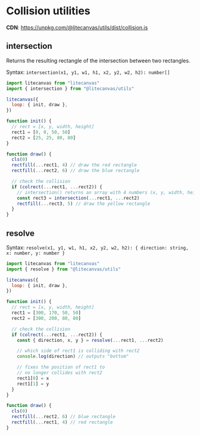 # Collision utilities

**CDN**: https://unpkg.com/@litecanvas/utils/dist/collision.js

## intersection

Returns the resulting rectangle of the intersection between two rectangles.

Syntax: `intersection(x1, y1, w1, h1, x2, y2, w2, h2): number[]`

```js
import litecanvas from "litecanvas"
import { intersection } from "@litecanvas/utils"

litecanvas({
  loop: { init, draw },
})

function init() {
  // rect = [x, y, width, height]
  rect1 = [0, 0, 50, 50]
  rect2 = [25, 25, 80, 80]
}

function draw() {
  cls(0)
  rectfill(...rect1, 4) // draw the red rectangle
  rectfill(...rect2, 6) // draw the blue rectangle

  // check the collision
  if (colrect(...rect1, ...rect2)) {
    // intersection() returns an array with 4 numbers (x, y, width, height)
    const rect3 = intersection(...rect1, ...rect2)
    rectfill(...rect3, 5) // draw the yellow rectangle
  }
}
```

## resolve

Syntax: `resolve(x1, y1, w1, h1, x2, y2, w2, h2): { direction: string, x: number, y: number }`

```js
import litecanvas from "litecanvas"
import { resolve } from "@litecanvas/utils"

litecanvas({
  loop: { init, draw },
})

function init() {
  // rect = [x, y, width, height]
  rect1 = [300, 170, 50, 50]
  rect2 = [300, 200, 80, 80]

  // check the collision
  if (colrect(...rect1, ...rect2)) {
    const { direction, x, y } = resolve(...rect1, ...rect2)

    // which side of rect1 is colliding with rect2
    console.log(direction) // outputs "bottom"

    // fixes the position of rect1 to
    // no longer collides with rect2
    rect1[0] = x
    rect1[1] = y
  }
}

function draw() {
  cls(0)
  rectfill(...rect2, 6) // blue rectangle
  rectfill(...rect1, 4) // red rectangle
}
```
